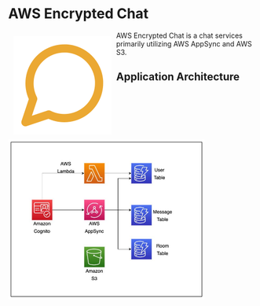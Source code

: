 # AWS Encrypted Chat

<img src="/images/message-circle.svg" align="left"
width="200" hspace="10" vspace="10">

AWS Encrypted Chat is a chat services primarily utilizing AWS AppSync and AWS S3.
        
## Application Architecture

<img src="/images/application-architecture.png" align="center"
width="400">
